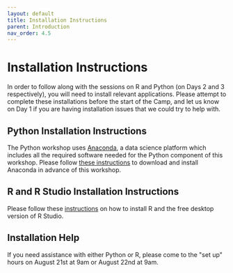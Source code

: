 ```yaml
---
layout: default
title: Installation Instructions
parent: Introduction
nav_order: 4.5
---
```

# Installation Instructions

In order to follow along with the sessions on R and Python (on Days 2 and 3 respectively), you will need to install relevant applications. Please attempt to complete these installations before the start of the Camp, and let us know on Day 1 if you are having installation issues that we could try to help with. 

## Python Installation Instructions

The Python workshop uses [Anaconda](https://www.anaconda.com/), a data science platform which includes all the required software needed for the Python component of this workshop. Please follow [these instructions](data-analysis-in-python/Installation.html) to download and install Anaconda in advance of this workshop. 

## R and R Studio Installation Instructions

Please follow these [instructions](https://posit.co/download/rstudio-desktop/#download) on how to install R and the free desktop version of R Studio. 

## Installation Help

If you need assistance with either Python or R, please come to the "set up" hours on August 21st at 9am or August 22nd at 9am.

